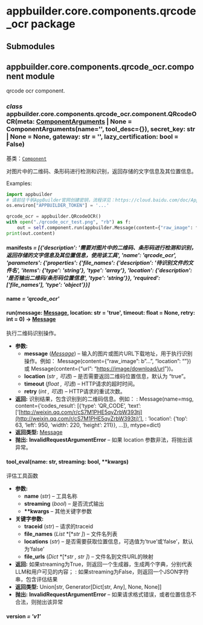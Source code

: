 # appbuilder.core.components.qrcode_ocr package

## Submodules

## appbuilder.core.components.qrcode_ocr.component module

qrcode ocr component.

### *class* appbuilder.core.components.qrcode_ocr.component.QRcodeOCR(meta: [ComponentArguments](appbuilder.core.md#appbuilder.core.component.ComponentArguments) | None = ComponentArguments(name='', tool_desc={}), secret_key: str | None = None, gateway: str = '', lazy_certification: bool = False)

基类：[`Component`](appbuilder.core.md#appbuilder.core.component.Component)

对图片中的二维码、条形码进行检测和识别，返回存储的文字信息及其位置信息。

Examples:

```python
import appbuilder
# 请前往千帆AppBuilder官网创建密钥，流程详见：https://cloud.baidu.com/doc/AppBuilder/s/Olq6grrt6#1%E3%80%81%E5%88%9B%E5%BB%BA%E5%AF%86%E9%92%A5
os.environ["APPBUILDER_TOKEN"] = '...'

qrcode_ocr = appbuilder.QRcodeOCR()
with open("./qrcode_ocr_test.png", "rb") as f:
    out = self.component.run(appbuilder.Message(content={"raw_image": f.read(),"location": "true"}))
print(out.content)
```

#### manifests *= [{'description': '需要对图片中的二维码、条形码进行检测和识别，返回存储的文字信息及其位置信息，使用该工具', 'name': 'qrcode_ocr', 'parameters': {'properties': {'file_names': {'description': '待识别文件的文件名', 'items': {'type': 'string'}, 'type': 'array'}, 'location': {'description': '是否输出二维码/条形码位置信息', 'type': 'string'}}, 'required': ['file_names'], 'type': 'object'}}]*

#### name *= 'qrcode_ocr'*

#### run(message: [Message](appbuilder.core.md#appbuilder.core.message.Message), location: str = 'true', timeout: float = None, retry: int = 0) → [Message](appbuilder.core.md#appbuilder.core.message.Message)

执行二维码识别操作。

* **参数:**
  * **message** ([*Message*](appbuilder.core.md#appbuilder.core.message.Message)) – 输入的图片或图片URL下载地址，用于执行识别操作。例如：
    Message(content={“raw_image”: b”…”, “location”: “”}) 或
    Message(content={“url”: “[https://image/download/url](https://image/download/url)”})。
  * **location** (*str* *,*  *可选*) – 是否需要返回二维码位置信息，默认为 “true”。
  * **timeout** (*float* *,*  *可选*) – HTTP请求的超时时间。
  * **retry** (*int* *,*  *可选*) – HTTP请求的重试次数。
* **返回:**
  识别结果，包含识别到的二维码信息。例如：
  : Message(name=msg, content={‘codes_result’: [{‘type’: ‘QR_CODE’, ‘text’: [’[http://weixin.qq.com/r/cS7M1PHE5qyZrbW393tj](http://weixin.qq.com/r/cS7M1PHE5qyZrbW393tj)’],
    : ’location’: {‘top’: 63, ‘left’: 950, ‘width’: 220, ‘height’: 211}}, …]}, mtype=dict)
* **返回类型:**
  [Message](appbuilder.core.md#appbuilder.core.message.Message)
* **抛出:**
  **InvalidRequestArgumentError** – 如果 location 参数非法，将抛出该异常。

#### tool_eval(name: str, streaming: bool, \*\*kwargs)

评估工具函数

* **参数:**
  * **name** (*str*) – 工具名称
  * **streaming** (*bool*) – 是否流式输出
  * **\*\*kwargs** – 其他关键字参数
* **关键字参数:**
  * **traceid** (*str*) – 请求的traceid
  * **file_names** (*List* *[**str* *]*) – 文件名列表
  * **locations** (*str*) – 是否需要获取位置信息，可选值为’true’或’false’，默认为’false’
  * **file_urls** (*Dict* *[**str* *,* *str* *]*) – 文件名到文件URL的映射
* **返回:**
  如果streaming为True，则返回一个生成器，生成两个字典，分别代表LLM和用户可见的内容；
  : 如果streaming为False，则返回一个JSON字符串，包含评估结果
* **返回类型:**
  Union[str, Generator[Dict[str, Any], None, None]]
* **抛出:**
  **InvalidRequestArgumentError** – 如果请求格式错误，或者位置信息不合法，则抛出该异常

#### version *= 'v1'*
